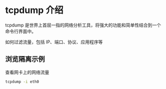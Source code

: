 # tcpdump 介绍

tcpdump 是世界上首屈一指的网络分析工具，将强大的功能和简单性结合到一个命令行界面中。

如何过滤流量，包括 IP、端口、协议、应用程序等

## 浏览隔离示例

查看网卡上的网络流量

```bash
tcpdump -i eth0
```
